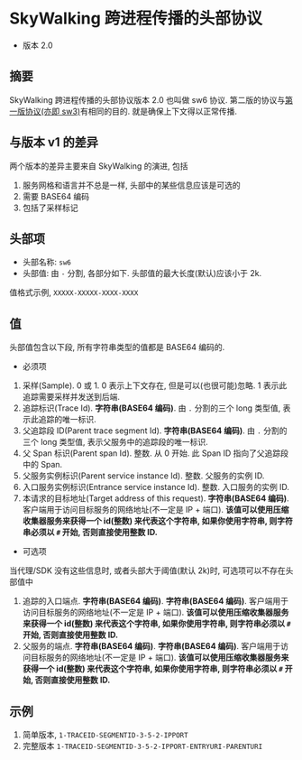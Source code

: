 # SkyWalking 跨进程传播的头部协议

* 版本 2.0

## 摘要

SkyWalking 跨进程传播的头部协议版本 2.0 也叫做 sw6 协议. 第二版的协议与[第一版协议(亦即 sw3)](Skywalking-Cross-Process-Propagation-Headers-Protocol-v1.md)有相同的目的.
就是确保上下文得以正常传播.

## 与版本 v1 的差异

两个版本的差异主要来自 SkyWalking 的演进, 包括
1. 服务网格和语言并不总是一样, 头部中的某些信息应该是可选的
1. 需要 BASE64 编码
1. 包括了采样标记

## 头部项

* 头部名称: `sw6`
* 头部值: 由 `-` 分割, 各部分如下. 头部值的最大长度(默认)应该小于 2k.

值格式示例, `XXXXX-XXXXX-XXXX-XXXX`

## 值

头部值包含以下段, 所有字符串类型的值都是 BASE64 编码的. 

- 必须项
1. 采样(Sample). 0 或 1. 0 表示上下文存在, 但是可以(也很可能)忽略. 1 表示此追踪需要采样并发送到后端. 
1. 追踪标识(Trace Id). **字符串(BASE64 编码)**. 由 `.` 分割的三个 long 类型值, 表示此追踪的唯一标识. 
1. 父追踪段 ID(Parent trace segment Id). **字符串(BASE64 编码)**. 由 `.` 分割的三个 long 类型值, 表示父服务中的追踪段的唯一标识. 
1. 父 Span 标识(Parent span Id). 整数. 从 0 开始. 此 Span ID 指向了父追踪段中的 Span.  
1. 父服务实例标识(Parent service instance Id). 整数. 父服务的实例 ID.
1. 入口服务实例标识(Entrance service instance Id). 整数. 入口服务的实例 ID. 
1. 本请求的目标地址(Target address of this request). **字符串(BASE64 编码)**. 客户端用于访问目标服务的网络地址(不一定是 IP + 端口). **该值可以使用压缩收集器服务来获得一个 id(整数) 来代表这个字符串, 如果你使用字符串, 则字符串必须以 `#` 开始, 否则直接使用整数 ID.**

- 可选项

当代理/SDK 没有这些信息时, 或者头部大于阈值(默认 2k)时, 可选项可以不存在头部值中
1. 追踪的入口端点. **字符串(BASE64 编码)**. 
**字符串(BASE64 编码)**. 客户端用于访问目标服务的网络地址(不一定是 IP + 端口). **该值可以使用压缩收集器服务来获得一个 id(整数) 来代表这个字符串, 如果你使用字符串, 则字符串必须以 `#` 开始, 否则直接使用整数 ID.**
1. 父服务的端点. **字符串(BASE64 编码)**. 
**字符串(BASE64 编码)**. 客户端用于访问目标服务的网络地址(不一定是 IP + 端口). **该值可以使用压缩收集器服务来获得一个 id(整数) 来代表这个字符串, 如果你使用字符串, 则字符串必须以 `#` 开始, 否则直接使用整数 ID.**

## 示例

1. 简单版本, `1-TRACEID-SEGMENTID-3-5-2-IPPORT`
1. 完整版本 `1-TRACEID-SEGMENTID-3-5-2-IPPORT-ENTRYURI-PARENTURI`
